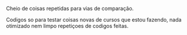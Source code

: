 Cheio de coisas repetidas para vias de comparação.

Codigos so para testar coisas novas de cursos que estou fazendo, nada otimizado nem limpo repetiçoes de codigos feitas.
